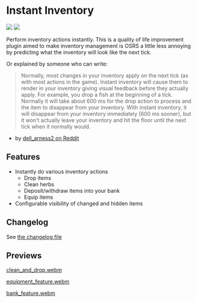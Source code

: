 # Instant Inventory

[![](https://img.shields.io/endpoint?url=https://i.pluginhub.info/shields/rank/plugin/instant-inventory)](https://runelite.net/plugin-hub/show/instant-inventory)
[![](https://img.shields.io/endpoint?url=https://i.pluginhub.info/shields/installs/plugin/instant-inventory)](https://runelite.net/plugin-hub/show/instant-inventory)

Perform inventory actions instantly.
This is a quality of life improvement plugin aimed to make inventory management is OSRS a
little less annoying by predicting what the inventory will look like the next tick.

Or explained by someone who can write:

> Normally, most changes in your inventory apply on the next tick (as with most actions in the game). Instant inventory
> will cause them to render in your inventory giving visual feedback before they actually apply. For example, you drop a
> fish at the beginning of a tick. Normally it will take about 600 ms for the drop action to process and the item to
> disappear from your inventory. With instant inventory, it will disappear from your inventory immediately (600 ms
> sooner), but it won’t actually leave your inventory and hit the floor until the next tick when it normally would.

- by [dell_arness2 on Reddit](https://www.reddit.com/r/2007scape/comments/142ljt5/comment/jn5794w)

## Features

* Instantly do various inventory actions
  * Drop items
  * Clean herbs
  * Deposit/withdraw items into your bank
  * Equip items
* Configurable visibility of changed and hidden items

## Changelog

See [the changelog file](./CHANGELOG.md)

## Previews

[clean_and_drop.webm](https://github.com/elgbar/instant-inventory/assets/1556738/7a97dbf5-8ff6-49e7-b92f-0bcd64fe66db)

[equipment_feature.webm](https://github.com/elgbar/instant-inventory/assets/1556738/5e5bf832-e335-4a6a-b8a7-2e2aa4a6c785)

[bank_feature.webm](https://github.com/elgbar/instant-inventory/assets/1556738/ffb93f2d-f57c-445a-b47d-1de9eab34f74)
